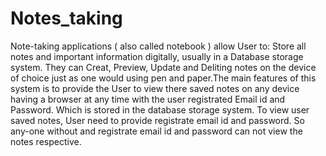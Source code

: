 # Notes_taking
Note-taking applications ( also called notebook ) allow User to: Store all notes and important information digitally, usually in a Database storage system. They can Creat, Preview, Update and Deliting notes on the device of choice just as one would using pen and paper.The main features of this system is to provide the User to view there saved notes on any device having a browser at any time with the user registrated Email id and Password. Which is stored in the database storage system. To view user saved notes, User need to provide registrate email id and password. So any-one without and registrate email id and password can not view the notes respective.
